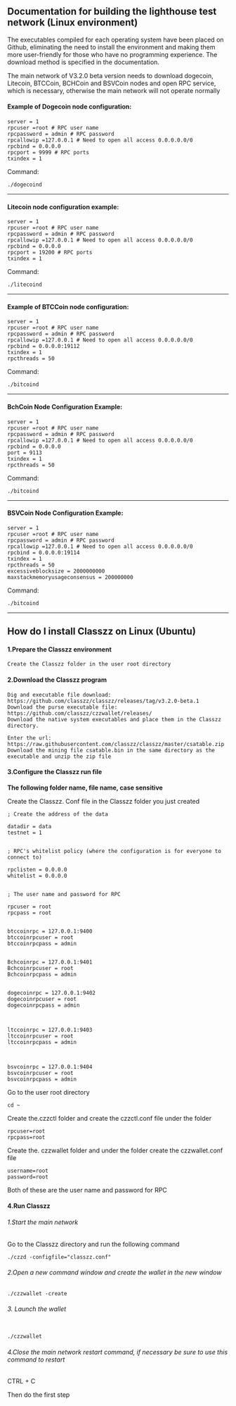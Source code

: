 ## Documentation for building the lighthouse test network (Linux environment)


The executables compiled for each operating system have been placed on Github, eliminating the need to install the environment and making them more user-friendly for those who have no programming experience. The download method is specified in the documentation.

The main network of V3.2.0 beta version needs to download dogecoin, Litecoin, BTCCoin, BCHCoin and BSVCoin nodes and open RPC service, which is necessary, otherwise the main network will not operate normally

#### Example of Dogecoin node configuration:

```
server = 1
rpcuser =root # RPC user name
rpcpassword = admin # RPC password
rpcallowip =127.0.0.1 # Need to open all access 0.0.0.0.0/0
rpcbind = 0.0.0.0
rpcport = 9999 # RPC ports
txindex = 1
```
Command:
```
./dogecoind
```

---

#### Litecoin node configuration example:

```
server = 1
rpcuser =root # RPC user name
rpcpassword = admin # RPC password
rpcallowip =127.0.0.1 # Need to open all access 0.0.0.0.0/0
rpcbind = 0.0.0.0
rpcport = 19200 # RPC ports
txindex = 1
```

Command:

```
./litecoind
```

---

#### Example of BTCCoin node configuration:

```
server = 1
rpcuser =root # RPC user name
rpcpassword = admin # RPC password
rpcallowip =127.0.0.1 # Need to open all access 0.0.0.0.0/0
rpcbind = 0.0.0.0:19112
txindex = 1
rpcthreads = 50
```

Command:

```
./bitcoind
```

---

#### BchCoin Node Configuration Example:

```
server = 1
rpcuser =root # RPC user name
rpcpassword = admin # RPC password
rpcallowip =127.0.0.1 # Need to open all access 0.0.0.0.0/0
rpcbind = 0.0.0.0
port = 9113
txindex = 1
rpcthreads = 50
```

Command:

```
./bitcoind
```

----

#### BSVCoin Node Configuration Example:

```
server = 1
rpcuser =root # RPC user name
rpcpassword = admin # RPC password
rpcallowip =127.0.0.1 # Need to open all access 0.0.0.0.0/0
rpcbind = 0.0.0.0:19114
txindex = 1
rpcthreads = 50
excessiveblocksize = 2000000000
maxstackmemoryusageconsensus = 200000000
```

Command:

```
./bitcoind
```

---


## How do I install Classzz on Linux (Ubuntu)

#### 1.Prepare the Classzz environment
    Create the Classzz folder in the user root directory

#### 2.Download the Classzz program

    Dig and executable file download: https://github.com/classzz/classzz/releases/tag/v3.2.0-beta.1
    Download the purse executable file: https://github.com/classzz/czzwallet/releases/
    Download the native system executables and place them in the Classzz directory.

    Enter the url: https://raw.githubusercontent.com/classzz/classzz/master/csatable.zip
    Download the mining file csatable.bin in the same directory as the executable and unzip the zip file


#### 3.Configure the Classzz run file

**The following folder name, file name, case sensitive**

Create the Classzz. Conf file in the Classzz folder you just created


```
; Create the address of the data

datadir = data
testnet = 1


; RPC's whitelist policy (where the configuration is for everyone to connect to)

rpclisten = 0.0.0.0
whitelist = 0.0.0.0


; The user name and password for RPC

rpcuser = root
rpcpass = root


btccoinrpc = 127.0.0.1:9400
btccoinrpcuser = root
btccoinrpcpass = admin


Bchcoinrpc = 127.0.0.1:9401
Bchcoinrpcuser = root
Bchcoinrpcpass = admin


dogecoinrpc = 127.0.0.1:9402
dogecoinrpcuser = root
dogecoinrpcpass = admin



ltccoinrpc = 127.0.0.1:9403
ltccoinrpcuser = root
ltccoinrpcpass = admin



bsvcoinrpc = 127.0.0.1:9404
bsvcoinrpcuser = root
bsvcoinrpcpass = admin

```


Go to the user root directory

```
cd ~
```


Create the.czzctl folder and create the czzctl.conf file under the folder

```
rpcuser=root
rpcpass=root
```



Create the. czzwallet folder and under the folder create the czzwallet.conf file

```
username=root
password=root
```
Both of these are the user name and password for RPC





#### 4.Run Classzz


###### 1.Start the main network

Go to the Classzz directory and run the following command

```
./czzd -configfile="classzz.conf"
```

###### 2.Open a new command window and create the wallet in the new window

```
./czzwallet -create
```


###### 3. Launch the wallet

```

./czzwallet

```


###### 4.Close the main network restart command, if necessary be sure to use this command to restart

CTRL + C

Then do the first step
